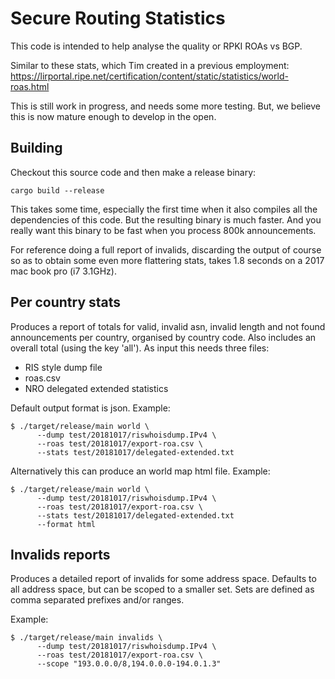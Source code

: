 # Secure Routing Statistics

This code is intended to help analyse the quality or RPKI ROAs vs BGP.

Similar to these stats, which Tim created in a previous employment:
https://lirportal.ripe.net/certification/content/static/statistics/world-roas.html

This is still work in progress, and needs some more testing. But, we
believe this is now mature enough to develop in the open.

## Building

Checkout this source code and then make a release binary:

```
cargo build --release
```

This takes some time, especially the first time when it also compiles all the
dependencies of this code. But the resulting binary is much faster. And you 
really want this binary to be fast when you process 800k announcements.

For reference doing a full report of invalids, discarding the output of 
course so as to obtain some even more flattering stats, takes 1.8 seconds on 
a 2017 mac book pro (i7 3.1GHz).

## Per country stats

Produces a report of totals for valid, invalid asn, invalid length and not 
found announcements per country, organised by country code. Also includes an
overall total (using the key 'all'). As input this needs three files:
* RIS style dump file
* roas.csv
* NRO delegated extended statistics

Default output format is json. Example:
```
$ ./target/release/main world \
      --dump test/20181017/riswhoisdump.IPv4 \
      --roas test/20181017/export-roa.csv \
      --stats test/20181017/delegated-extended.txt 
```

Alternatively this can produce an world map html file. Example:
```
$ ./target/release/main world \
      --dump test/20181017/riswhoisdump.IPv4 \
      --roas test/20181017/export-roa.csv \
      --stats test/20181017/delegated-extended.txt
      --format html
```

## Invalids reports

Produces a detailed report of invalids for some address space. Defaults to all
address space, but can be scoped to a smaller set. Sets are defined as comma 
separated prefixes and/or ranges.

Example:
```
$ ./target/release/main invalids \
      --dump test/20181017/riswhoisdump.IPv4 \
      --roas test/20181017/export-roa.csv \
      --scope "193.0.0.0/8,194.0.0.0-194.0.1.3"
```